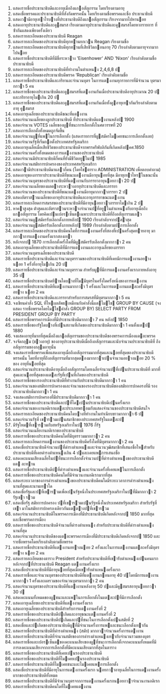 1. แสดงรายชื่อประธานาธิบดีและอายุเมื่อถึงแกอสัญกรรม โดยเรียงตามอายุ
2. แสดงชื่อพรรคและประธานาธิบดีที่สังกัดพรรคนั้น โดยเรียงตามชื่อพรรคและชื่อ
ประธานาธิบดี
3. แสดงวามีอายุเทาไรบางที่ประธานาธิบดีถึงแกอสัญกรรม เรียงจากมากไปหานอย
4. แสดงอายุประธานาธิบดีและคูสมรส เรียงตามอายุประธานาธิบดีและคูสมรสโดยหากรายการ
ที่ซ้ํากันแสดงเพียงครั้งเดียว
5. แสดงรายละเอียดของประธานาธิบดี Reagan
6. แสดงรายละเอียดของประธานาธิบดีทุกทานยกเวน Reagan เรียงตามชื่อ
7. แสดงรายละเอียดของประธานาธิบดีทุกทานที่เสียชีวิตกอนอายุ 70 เรียงลําดับตามอายุจากมาก
ไปนอย
8. แสดงรายชื่อประธานาธิบดีที่มีชื่อระหวาง 'Eisenhower' AND 'Nixon' เรียงลําดับตามชื่อ
ประธานาธิบดี
9. แสดงรายละเอียดของประธานาธิบดีที่ทํางานในตําแหนง 2,4,6,8 ป
10. แสดงรายละเอียดของประธานาธิบดีพรรค ‘Republican’ เรียงลําดับตามชื่อ
11. แสดงรายชื่อประธานาธิบดีและภริยาและจํานวนบุตร ในการแตงงานทุกรายการที่มีจํานวน
บุตรมากกวา 5 คน
12. แสดงรายชื่อของประธานาธิบดีและคูสมรสที่แตงงานกันเมื่อประธานาธิบดีอายุประมาณ 20 ป
และภริยาอายุไมเกิน 20 ป
13. แสดงรายชื่อของประธานาธิบดีและคูสมรสที่แตงงานกันเมื่อทั้งคูอายุเทากันเรียงลําดับตามอายุ
คูสมรส
14. แสดงอายุเฉลี่ยของประธานาธิบดีขณะที่แตงงาน
15. แสดงจํานวนเฉลี่ยของลูกประธานาธิบดี ที่ประธานาธิบดีแตงงานหลังป 1900
16. แสดงจํานวน VOTES เฉลี่ยของผูที่ชนะการเลือกตั้งในศตวรรษที่ 20
17. แสดงการเลือกตั้งทั้งหมดถูกจัดขึ้น
18. แสดงจํานวนผูที่แพในการเลือกตั้ง (แสดงรายการที่ผูสมัครไมเคยชนะการเลือกตั้งเลย)
19. แสดงจํานวนรัฐที่เริ่มกอตั้งประเทศสหรัฐอเมริกา
20. แสดงอายุเฉลี่ยเมื่อเสียชีวิตของประธานาธิบดีจากพรรครีพับลิกันที่เกิดหลังปคศ.1850
21. แสดงจํานวนครั้งทั้งหมดของการแตงงานของประธานาธิบดี
22. แสดงจํานวนมีประธานาธิบดีกี่คนที่ยังมีชีวิตอยูในป 1985
23. แสดงจํานวนสมัยการปกครองของประเทศสหรัฐอเมริกา
24. แสดงวามีประธานาธิบดีมาแลวกี่คน (โดยใชตาราง ADMINISTRATION เพื่อตอบคําถาม)
25. แสดงอายุของภรรยาประธานาธิบดีที่ขณะแตงงานมีอายุนอยที่สุด มีอายุเทาไหรในขณะนั้น
26. แสดงจํานวนบุตรของประธานาธิบดีที่แตงงานกับภรรยาอายุนอยกวา 20 ป
27. แสดงจํานวนเฉลี่ยของผลตางระหวางอายุประธานาธิบดีและภรรยา
28. แสดงจํานวนของประธานาธิบดีที่ขณะแตงงานมีอายุมากกวาภรรยา 2 ป
29. แสดงอัตราสวนเฉลี่ยของอายุประธานาธิบดีและอายุภรรยาขณะแตงงาน
30. แสดงรายละเอียดการสมรสของประธานาธิบดีที่มีอายุนอยกวาภรรยาไมเกิน 2 ป
31. หาคาสูงสุด ต่ําสุดและอัตราสวนระหวางจํานวนปที่อยูในตําแหนงกับอายุเมื่อถึงแกอสัญกรรม
โดยคิดเปนเปอรเซ็นตเฉพาะประธานาธิบดีที่ถึงอสัญกรรมแลว
32. แสดงจํานวนผูสมัครรับเลือกตั้งภายหลังป 1900 เรียงลําดับจากปลาสุด
33. แสดงจํานวนผูสมัครรับเลือกตั้งภายหลังป 1989 เรียงลําดับตามปการเลือกตั้ง
34. แสดงรายละเอียดของประธานาธิบดีคนใดที่การแตงงานครั้งที่สองที่เปนครั้งสุดทายอายุ
มากกวาการแตงงานครั้งแรกสองเทา
35. หลังจากป 1870 การเลือกตั้งครั้งใดที่มีผูสมัครรับเลือกตั้งมากกวา 2 คน
36. แสดงอายุเฉลี่ยของประธานาธิบดีที่มีการแตงงานและอายุเฉลี่ยของภรรยา
37. แสดงจํานวนบุตรเฉลี่ยของประธานาธิบดี
38. แสดงรายชื่อประธานาธิบดีและจํานวนบุตรรวมของประธานาธิบดีที่เคยมีการแตงงานอยาง
นอย 1 ครั้งที่อายุไมเกิน 20 ป
39. แสดงรายชื่อประธานาธิบดีและจํานวนบุตรรวม สําหรับผูที่มีการแตงงานครั้งแรกภายหลังอายุ
35 ป
40. แสดงรายชื่อประธานาธิบดทีานใดบางที่ไมมีบุตรในครั้งใดครั้งหนึ่งของการแตงงาน
41. แสดงรายชื่อประธานาธิบดีที่แตงงานมากกวา 1 ครั้งและในการแตงงานแตละครั้งมีบุตรอยาง
นอย 2 คน
42. แสดงรายชื่อประธานาธิบดีและภรรยาสําหรับการสมรสที่มีบุตรมากกวา 5 คน
43. จงเขียนคําสั่ง SQL ที่ใหผลลัพธเหมือนกับคําสั่งนี้แตไมใช GROUP BY CAUSE (จงแสดง
รายชื่อพรรคโดยไมใชคําสั่ง GROUP BY)
 SELECT PARTY
 FROM PRESIDENT
 GROUP BY PARTY
44. แสดงรายชื่อพรรคการเมืองที่มีประธานาธิบดีมากกวา 7 คน หลังป 1850
45. แสดงรายชื่อของรัฐใดบางที่เปนสถานที่เกิดของประธานาธิบดีมากกวา 1 คนตั้งแตป 1880
46. จงแสดงอายุที่มากที่สุดเมื่อถึงแกอสัญกรรมของประธานาธิบดีของพรรคการเมืองแตละพรรค
47. จงจัดกลุม (ชวงอายุ) ของอายุประธานาธิบดีเมื่อถึงอสัญกรรมและนับจํานวนประธานาธิบดีที่
ถึงอสัญกรรมของกลุมอายุนั้น
48. จงแสดงรายชื่อพรรคเพื่อแสดงอายุเมื่อถึงอสัญกรรมมากที่สุดและนอยที่สุดของประธานาธิบดี
พรรคนั้น โดยที่อายุที่ถึงอสัญกรรมที่มากสุดตองมากกวาเปนจํานวนอยางนอย 20 % ของ
อายุที่นอยที่สุด
49. แสดงจํานวนประธานาธิบดีอายุเมื่อถึงอสัญกรรมโดยเฉลี่ยจํานวนปที่เปนประธานาธิบดีที่
มากที่สุดและนอยที่สุดของแตละรัฐที่เปนที่เกิดของประธานาธิบดี
50. แสดงรายชื่อของรองประธานาธิบดีที่ทํางานกับประธานาธิบดีมากกวา 1 คน
51. แสดงจํานวนของสมัยการปกครองและจํานวนของรองประธานาธิบดีของสมัยการปกคอรงที่มี
รองประธานาธิบดีมากกวา 1 คน
52. จงแสดงสมัยการปกครองที่มีประธานาธิบดีมากกวา 1 คน
53. แสดงรายชื่อของประธานาธิบดีและปที่ไดเปนประธานาธิบดีเปนครั้งแรก
54. แสดงจํานวนของงานอดิเรกแตละประเภทพรอมกับแสดงจํานวนของประธานาธิบดีสนใจ
55. แสดงรายละเอียดของประธานาธิบดีคนใดบางที่ทํางานในทําเนียบขาวมากกวา 6 ป
56. แสดงจํานวนรัฐที่ เขารวมเปนสมาชิกของประเทศสหรัฐในแตละป
57. มีรัฐใหมที่เขารวมกับสหรัฐอเมริกาในป 1976 กี่รัฐ
58. แสดงจํานวนเฉลี่ยงานอดิเรกของประธานาธิบดี
59. แสดงรายชื่อของประธานาธิบดีคนใดที่มีบุตรรวมมากกวา 2 คน
60. แสดงรายละเอียดการแตงงานของประธานาธิบดีครั้งใดที่มีบุตรมากกวา 2 คน
61. แสดงชื่อประธานาธิบดีจํานวนปที่ดํารงตําแหนงและจํานวนวุฒิสมาชิกที่เสนอชื่อใหสําหรับ
ประธานาธิบดีที่เคยดํารงตําแหนงเกิน 4 ปและเคยแพการเสนอชื่อ
62. แสดงคะแนนเสียงเฉลี่ยในปที่ชนะการเลือกตั้งจํานวนปที่ดํารงตําแหนงของประธานาธิบดีแต
ละทาน
63. แสดงรายชื่อประธานาธิบดีปที่ดํารงตําแหนงและจํานวนครั้งที่เคยแพในการเลือกตั้ง
64. แสดงรายชื่อของประธานาธิบดีคนใดที่มีจํานวนงานอดิเรกมากที่สุด
65. แสดงระยะเวลาของการดํารงตําแหนงของประธานาธิบดีคนใดมีระยะเวลาการดํารงตําแหนง
นานที่สุดและนานเทาใด
66. แสดงชื่อรัฐและปที่เขารวมเพื่อเปนรัฐหนึ่งในประเทศสหรัฐอเมริกาในปที่มีมากกวา 2 รัฐเขา
รวม
67. แสดงชื่อรัฐ สมัยการปกครอง ปที่เขารวมเปนรัฐหนึ่งในประเทศสหรัฐอเมริกา สําหรับรัฐที่เขา
มาในสมัยการปกครองเดียวกันแตตางปที่เขารวม
68. แสดงจํานวนประธานาธิบดีในพรรคการเมืองที่มีประธานาธิบดีเกิดหลังจากป 1850 มากที่สุด
และชื่อพรรคการเมือง
69. แสดงรายชื่อของประธานาธิบดีจํานวนที่ดํารงตําแหนง สําหรับประธานาธิบดีที่ดํารงตําแหนง
นานที่สุด
70. แสดงจํานวนประธานาธิบดีของแตละพรรคการเมืองที่มีประธานาธิบดีเกิดหลังจากป 1850
และรายชื่อพรรคโดยเรียงลําดับตามชื่อพรรค
71. แสดงรายชื่อประธานาธิบดีที่แตงงานอยางนอย 2 ครั้งและในการแตงงานแตละครั้งมีบุตรอยาง
นอย 2 คน
72. แสดงรายละเอียดของตาราง President สําหรับประธานาธิบดีที่เขารับตําแหนงเปนคนแรก
หลังจากปที่ประธานาธิบดี Reagan แตงงานครั้งแรก
73. แสดงชื่อประธานาธิบดีที่มีอายุนอยที่สุดเมื่อเขารับตําแหนงครั้งแรก
74. แสดงรายชื่อและจํานวนบุตรของประธานาธิบดีที่แตงงานกอนอายุ 40 ปโดยมีการแตงงาน
มากกวา 1 ครั้งและผลรวมของจํานวนบุตรมากกวา 2 คน
75. แสดงจํานวนบุตรของประธานาธิบดีที่แตงงานหลังอายุ 50 ปและมีคูสมรสอายุนอยกวา 30 ป
76. แสดงคะแนนทั้งหมดของผูชนะและแพในการเลือกตั้งในแตละปที่มีการเลือกตั้ง
77. แสดงอายุเฉลี่ยของประธานาธิบดีที่แตงงานครั้งแรก
78. แสดงอายุเฉลี่ยของประธานาธิบดีสําหรับการแตงงานครั้งที่ 2
79. แสดงรายชื่อของประธานาธิบดีปเกิดและอายุขณะแตงงานครั้งที่ 2
80. แสดงรายชื่อของประธานาธิบดีปเกิดและปที่ชนะในการเลือกตั้งเปนสมัยที่ 2
81. แสดงชื่อและปเกิดของประธานาธิบดีผูที่มีจํานวนครั้งการแพและชนะเลือกตั้งเทากัน
82. แสดงรายชื่อประธานาธิบดีที่ดํารงตําแหนง (สมัย) มากกวาจํานวนครั้งการแตงงาน
83. แสดงรายชื่อประธานาธิบดีที่จํานวนสมัยของการดํารงตําแหนงเทากับจํานวนรวมของบุตร
84. แสดงรายชื่อและเปอรเซ็นตของคะแนนเสียงของผูที่ชนะการเลือกตั้งจากคะแนนทั้งหมดที่มี
การลงคะแนนเสียงจากการเลือกตั้งที่มีคะแนนเสียงมากที่สุดในตาราง
85. แสดงรายชื่อของประธานาธิบดีที่เคยเปนรองประธานาธิบดี
86. แสดงรายชื่อของประธานาธิบดีที่ไมเคยเปนรองประธานาธิบดี
87. แสดงรายชื่อประธานาธิบดีที่ไมเคยชนะและไมเคยแพการเลือกตั้ง
88. แสดงชื่อประธานาธิบดีที่มีอายุในการแตงงานครั้งแรก นอยกวาอายุเฉลี่ยในการแตงงานครั้ง
แรกของประธานาธิบดีทั้งหมด
89. แสดงรายชื่อประธานาธิบดีที่มีจํานวนบุตรจากการแตงงานครั้งแรกนอยกวาจํานวนงานอดิเรก
90. แสดงรายชื่อประธานาธิบดีคนใดที่ไมเคยแตงงาน